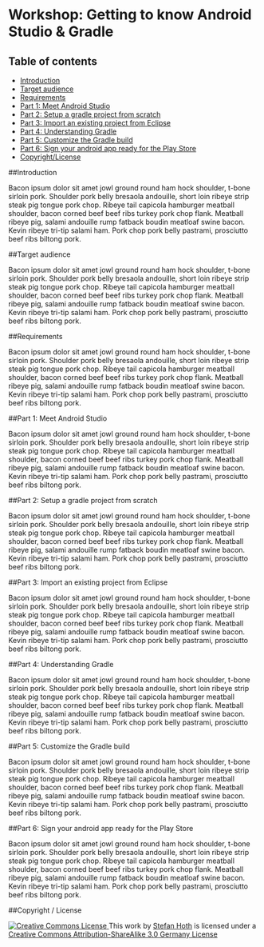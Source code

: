# Workshop: Getting to know Android Studio & Gradle

## Table of contents

- [Introduction](#introduction)
- [Target audience](#target-audience)
- [Requirements](#requirements)
- [Part 1: Meet Android Studio](#part-1-meet-android-studio)
- [Part 2: Setup a gradle project from scratch](#part-2-setup-a-gradle-project-from-scratch)
- [Part 3: Import an existing project from Eclipse](#part-3-import-an-existing-project-from-eclipse)
- [Part 4: Understanding Gradle](#part-4-understanding-gradle)
- [Part 5: Customize the Gradle build](#part-5-customize-the-gradle-build)
- [Part 6: Sign your android app ready for the Play Store](#part-6-sign-your-android-app-ready-for-the-play-store)
- [Copyright/License](#copyrightlicense)

##Introduction

Bacon ipsum dolor sit amet jowl ground round ham hock shoulder, t-bone sirloin pork. Shoulder pork belly bresaola andouille, short loin ribeye strip steak pig tongue pork chop. Ribeye tail capicola hamburger meatball shoulder, bacon corned beef beef ribs turkey pork chop flank. Meatball ribeye pig, salami andouille rump fatback boudin meatloaf swine bacon. Kevin ribeye tri-tip salami ham. Pork chop pork belly pastrami, prosciutto beef ribs biltong pork.

##Target audience

Bacon ipsum dolor sit amet jowl ground round ham hock shoulder, t-bone sirloin pork. Shoulder pork belly bresaola andouille, short loin ribeye strip steak pig tongue pork chop. Ribeye tail capicola hamburger meatball shoulder, bacon corned beef beef ribs turkey pork chop flank. Meatball ribeye pig, salami andouille rump fatback boudin meatloaf swine bacon. Kevin ribeye tri-tip salami ham. Pork chop pork belly pastrami, prosciutto beef ribs biltong pork.

##Requirements

Bacon ipsum dolor sit amet jowl ground round ham hock shoulder, t-bone sirloin pork. Shoulder pork belly bresaola andouille, short loin ribeye strip steak pig tongue pork chop. Ribeye tail capicola hamburger meatball shoulder, bacon corned beef beef ribs turkey pork chop flank. Meatball ribeye pig, salami andouille rump fatback boudin meatloaf swine bacon. Kevin ribeye tri-tip salami ham. Pork chop pork belly pastrami, prosciutto beef ribs biltong pork.

##Part 1: Meet Android Studio

Bacon ipsum dolor sit amet jowl ground round ham hock shoulder, t-bone sirloin pork. Shoulder pork belly bresaola andouille, short loin ribeye strip steak pig tongue pork chop. Ribeye tail capicola hamburger meatball shoulder, bacon corned beef beef ribs turkey pork chop flank. Meatball ribeye pig, salami andouille rump fatback boudin meatloaf swine bacon. Kevin ribeye tri-tip salami ham. Pork chop pork belly pastrami, prosciutto beef ribs biltong pork.

##Part 2: Setup a gradle project from scratch

Bacon ipsum dolor sit amet jowl ground round ham hock shoulder, t-bone sirloin pork. Shoulder pork belly bresaola andouille, short loin ribeye strip steak pig tongue pork chop. Ribeye tail capicola hamburger meatball shoulder, bacon corned beef beef ribs turkey pork chop flank. Meatball ribeye pig, salami andouille rump fatback boudin meatloaf swine bacon. Kevin ribeye tri-tip salami ham. Pork chop pork belly pastrami, prosciutto beef ribs biltong pork.

##Part 3: Import an existing project from Eclipse

Bacon ipsum dolor sit amet jowl ground round ham hock shoulder, t-bone sirloin pork. Shoulder pork belly bresaola andouille, short loin ribeye strip steak pig tongue pork chop. Ribeye tail capicola hamburger meatball shoulder, bacon corned beef beef ribs turkey pork chop flank. Meatball ribeye pig, salami andouille rump fatback boudin meatloaf swine bacon. Kevin ribeye tri-tip salami ham. Pork chop pork belly pastrami, prosciutto beef ribs biltong pork.

##Part 4: Understanding Gradle

Bacon ipsum dolor sit amet jowl ground round ham hock shoulder, t-bone sirloin pork. Shoulder pork belly bresaola andouille, short loin ribeye strip steak pig tongue pork chop. Ribeye tail capicola hamburger meatball shoulder, bacon corned beef beef ribs turkey pork chop flank. Meatball ribeye pig, salami andouille rump fatback boudin meatloaf swine bacon. Kevin ribeye tri-tip salami ham. Pork chop pork belly pastrami, prosciutto beef ribs biltong pork.

##Part 5: Customize the Gradle build

Bacon ipsum dolor sit amet jowl ground round ham hock shoulder, t-bone sirloin pork. Shoulder pork belly bresaola andouille, short loin ribeye strip steak pig tongue pork chop. Ribeye tail capicola hamburger meatball shoulder, bacon corned beef beef ribs turkey pork chop flank. Meatball ribeye pig, salami andouille rump fatback boudin meatloaf swine bacon. Kevin ribeye tri-tip salami ham. Pork chop pork belly pastrami, prosciutto beef ribs biltong pork.

##Part 6: Sign your android app ready for the Play Store

Bacon ipsum dolor sit amet jowl ground round ham hock shoulder, t-bone sirloin pork. Shoulder pork belly bresaola andouille, short loin ribeye strip steak pig tongue pork chop. Ribeye tail capicola hamburger meatball shoulder, bacon corned beef beef ribs turkey pork chop flank. Meatball ribeye pig, salami andouille rump fatback boudin meatloaf swine bacon. Kevin ribeye tri-tip salami ham. Pork chop pork belly pastrami, prosciutto beef ribs biltong pork.

##Copyright / License

<p>
	<a rel="license" href="http://creativecommons.org/licenses/by-sa/3.0/de/deed.en">
		<img alt="Creative Commons License" style="border-width:0" src="http://i.creativecommons.org/l/by-sa/3.0/de/80x15.png" />
	</a> This <span xmlns:dct="http://purl.org/dc/terms/" href="http://purl.org/dc/dcmitype/Text" rel="dct:type">work</span> by <a xmlns:cc="http://creativecommons.org/ns#" href="http://stefanhoth.de" property="cc:attributionName" rel="cc:attributionURL">Stefan Hoth</a> is licensed under a <a rel="license" href="http://creativecommons.org/licenses/by-sa/3.0/de/deed.en">Creative Commons Attribution-ShareAlike 3.0 Germany License</a>
</p>

